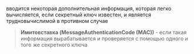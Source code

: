 вводится некоторая дополнительная информация, которая легко вычисляется, если секретный ключ известен, и является трудновычислимой в противном случае

> **Имитовставка (MessageAuthenticationCode (MAC))** - если такая информация вырабатывается и проверяется с помощью одного и того же секретного ключа
